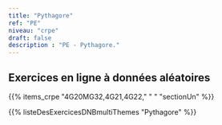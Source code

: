```yaml
---
title: "Pythagore"
ref: "PE"
niveau: "crpe" 
draft: false
description : "PE - Pythagore."
---
```


<h2 class="ui horizontal divider header">Exercices en ligne à données aléatoires</h2>

{{% items_crpe "4G20MG32,4G21,4G22," " " "sectionUn" %}}

{{% listeDesExercicesDNBmultiThemes "Pythagore" %}}